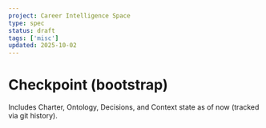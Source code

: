 ```yaml
---
project: Career Intelligence Space
type: spec
status: draft
tags: ['misc']
updated: 2025-10-02
---
```


# Checkpoint (bootstrap)
Includes Charter, Ontology, Decisions, and Context state as of now (tracked via git history).
